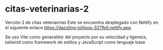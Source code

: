 # citas-veterinarias-2
Verción 2 de citas veterianrias
Este se encuentra desplegado con Netlify en el siguiente enlace https://dazzling-lollipop-327fb0.netlify.app

Se uso Vite como generaldor del proyecto por su velocidad y ligereza, tailwind como framework de estilos y JavaScript como lenguaje base
